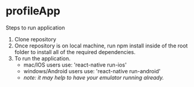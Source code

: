 # profileApp
 
 Steps to run application
 
 1) Clone repository
 2) Once repository is on local machine, run npm install inside of the root folder to install all of the required dependencies.
 4) To run the application. 
     - mac/IOS users use: 'react-native run-ios'
     - windows/Android users use: 'react-native run-android'
     - *note: it may help to have your emulator running already.*
